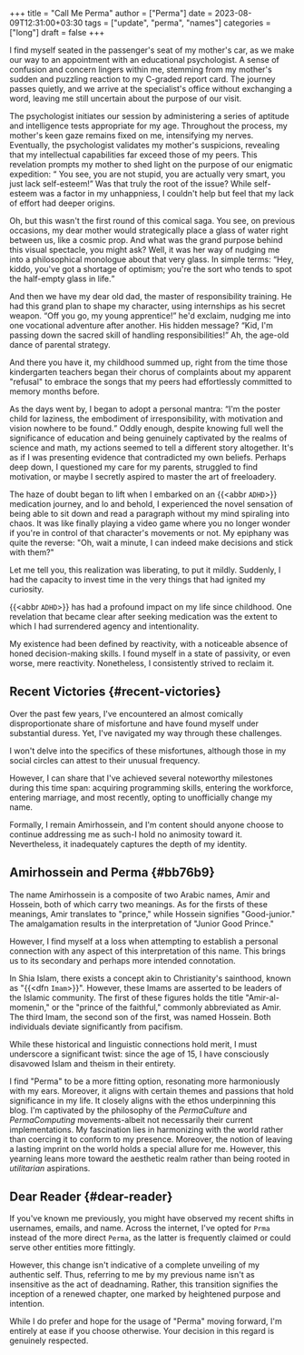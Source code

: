 +++
title = "Call Me Perma"
author = ["Perma"]
date = 2023-08-09T12:31:00+03:30
tags = ["update", "perma", "names"]
categories = ["long"]
draft = false
+++

I find myself seated in the passenger's seat of my mother's car, as we make our way to an appointment with an educational psychologist. A sense of confusion and concern lingers within me, stemming from my mother's sudden and puzzling reaction to my C-graded report card. The journey passes quietly, and we arrive at the specialist's office without exchanging a word, leaving me still uncertain about the purpose of our visit.

The psychologist initiates our session by administering a series of aptitude and intelligence tests appropriate for my age. Throughout the process, my mother's keen gaze remains fixed on me, intensifying my nerves. Eventually, the psychologist validates my mother's suspicions, revealing that my intellectual capabilities far exceed those of my peers. This revelation prompts my mother to shed light on the purpose of our enigmatic expedition: <q cite="my mother"> You see, you are not stupid, you are actually very smart, you just lack self-esteem!</q> Was that truly the root of the issue? While self-esteem was a factor in my unhappniess, I couldn't help but feel that my lack of effort had deeper origins.

Oh, but this wasn't the first round of this comical saga. You see, on previous occasions, my dear mother would strategically place a glass of water right between us, like a cosmic prop. And what was the grand purpose behind this visual spectacle, you might ask? Well, it was her way of nudging me into a philosophical monologue about that very glass. In simple terms: <q cite="my mother">Hey, kiddo, you've got a shortage of optimism; you're the sort who tends to spot the half-empty glass in life.</q>

And then we have my dear old dad, the master of responsibility training. He had this grand plan to shape my character, using internships as his secret weapon. <q cite="my father">Off you go, my young apprentice!</q> he'd exclaim, nudging me into one vocational adventure after another. His hidden message? <q cite="my father">Kid, I'm passing down the sacred skill of handling responsibilities!</q> Ah, the age-old dance of parental strategy.

And there you have it, my childhood summed up, right from the time those kindergarten teachers began their chorus of complaints about my apparent "refusal" to embrace the songs that my peers had effortlessly committed to memory months before.

As the days went by, I began to adopt a personal mantra: <q cite="me">I'm the poster child for laziness, the embodiment of irresponsibility, with motivation and vision nowhere to be found.</q> Oddly enough, despite knowing full well the significance of education and being genuinely captivated by the realms of science and math, my actions seemed to tell a different story altogether. It's as if I was presenting evidence that contradicted my own beliefs. Perhaps deep down, I questioned my care for my parents, struggled to find motivation, or maybe I secretly aspired to master the art of freeloadery.

The haze of doubt began to lift when I embarked on an {{<abbr `ADHD`>}} medication journey, and lo and behold, I experienced the novel sensation of being able to sit down and read a paragraph without my mind spiraling into chaos. It was like finally playing a video game where you no longer wonder if you're in control of that character's movements or not. My epiphany was quite the reverse: "Oh, wait a minute, I can indeed make decisions and stick with them?"

Let me tell you, this realization was liberating, to put it mildly. Suddenly, I had the capacity to invest time in the very things that had ignited my curiosity.

{{<abbr `ADHD`>}} has had a profound impact on  my life since childhood. One revelation that became clear after seeking medication was the extent to which I had surrendered agency and intentionality.

My existence had been defined by reactivity, with a noticeable absence of honed decision-making skills. I found myself in a state of passivity, or even worse, mere reactivity. Nonetheless, I consistently strived to reclaim it.


## Recent Victories {#recent-victories}

Over the past few years, I've encountered an almost comically disproportionate share of misfortune and have found myself under substantial duress. Yet, I've navigated my way through these challenges.

I won't delve into the specifics of these misfortunes, although those in my social circles can attest to their unusual frequency.

However, I can share that I've achieved several noteworthy milestones during this time span: acquiring programming skills, entering the workforce, entering marriage, and most recently, opting to unofficially change my name.

Formally, I remain <span class="person p-name">Amirhossein</span>, and I'm content should anyone choose to continue addressing me as such-I hold no animosity toward it. Nevertheless, it inadequately captures the depth of my identity.


## <span class="person p-name">Amirhossein</span> and <span class="person p-name">Perma</span> {#bb76b9}

The name Amirhossein is a composite of two Arabic names, Amir and Hossein, both of which carry two meanings. As for the firsts of these meanings, Amir translates to "prince," while Hossein signifies "Good-junior." The amalgamation results in the interpretation of "Junior Good Prince."

However, I find myself at a loss when attempting to establish a personal connection with any aspect of this interpretation of this name. This brings us to its secondary and perhaps more intended connotation.

In Shia Islam, there exists a concept akin to Christianity's sainthood, known as "{{<dfn `Imam`>}}". However, these Imams are asserted to be leaders of the Islamic community. The first of these figures holds the title "<span class="person p-name">Amir-al-momenin</span>," or the "prince of the faithful," commonly abbreviated as Amir. The third Imam, the second son of the first, was named <span class="person p-name">Hossein</span>. Both individuals deviate significantly from pacifism.

While these historical and linguistic connections hold merit, I must underscore a significant twist: since the age of 15, I have consciously disavowed Islam and theism in their entirety.

I find "<span class="person p-name">Perma</span>" to be a more fitting option, resonating more harmoniously with my ears. Moreover, it aligns with certain themes and passions that hold significance in my life. It closely aligns with the ethos underpinning this blog. I'm captivated by the philosophy of the _PermaCulture_ and _PermaComputing_ movements-albeit not necessarily their current implementations. My fascination lies in harmonizing with the world rather than coercing it to conform to my presence. Moreover, the notion of leaving a lasting imprint on the world holds a special allure for me. However, this yearning leans more toward the aesthetic realm rather than being rooted in _utilitarian_ aspirations.


## Dear Reader {#dear-reader}

If you've known me previously, you might have observed my recent shifts in usernames, emails, and name. Across the internet, I've opted for `Prma` instead of the more direct `Perma`, as the latter is frequently claimed or could serve other entities more fittingly.

However, this change isn't indicative of a complete unveiling of my authentic self. Thus, referring to me by my previous name isn't as insensitive as the act of deadnaming. Rather, this transition signifies the inception of a renewed chapter, one marked by heightened purpose and intention.

While I do prefer and hope for the usage of "<span class="person p-name">Perma</span>" moving forward, I'm entirely at ease if you choose otherwise. Your decision in this regard is genuinely respected.
